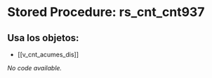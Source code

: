 # Stored Procedure: rs_cnt_cnt937

## Usa los objetos:
- [[v_cnt_acumes_dis]]

*No code available.*
